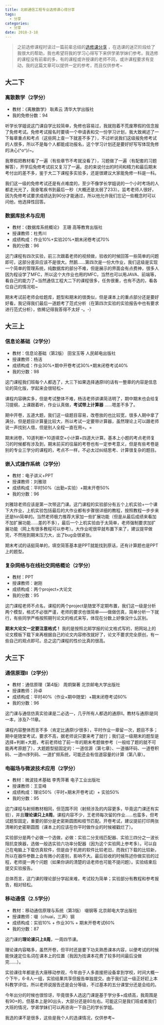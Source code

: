 ```yaml
---
title: 北邮通信工程专业选修课心得分享
tags: 
  - 分享
categories: 
  - 分享
date: 2018-3-18
---
```

> 之前选修课程时读过一篇前辈总结的[选修课分享](https://www.jianshu.com/p/cc4589413091) ，在选课的迷茫阶段给了我很大的帮助，我也希望将我的学习心得写下来供学弟学妹们参考。我选修的课程没有前辈的多，有的课程或许授课的老师不同，或许课程要求有变动，我的这篇文章可以提供一定的参考，而且仅供参考~

<!--more-->

## 大二下

### 离散数学（2学分）

- 教材：《离散数学》 耿素云 清华大学出版社
- 我的免修分数：94

听学长学姐说这门课自学比较简单，免修也容易过，我就抱着不荒废寒假的信念报了免修考试。免修考试报名时要填一个申请表和交一份学习计划，我大致阐述了一下每章重点和考点（这些网上查一下就差不多了），不过听说我们这级报免修考试的人很多，所以不是每个人都能成功报名，这个学习计划还是要好好写写体现免修的决心\(^o^)/~。

我寒假把教材看了一遍（有些章节不考就没看了），习题做了一遍（有配套的习题解答），开学后免修考试前又复习了一遍。总的来说付出的时间和精力和最后期末考付出的差不多，鉴于大二下课程多实验多，还是很建议大家能免修一科是一科。

我们这一级的免修考试还是有点难度的，至少不像学长学姐说的一个小时考场的人都走光光了，我奋笔疾书到最后一秒（大概还是太弱了233）。监考老师人很好，因为免修考试要求成绩达到90分才能通过，所以他允许我们忘记一些概念时可以问他，他选择性回答。

### 数据库技术与应用

- 教材：《数据库系统概论》 王珊 高等教育出版社
- 授课教师：杜秀川
- 成绩构成：作业10%+实验20%+期末闭卷考试70%
- 我的分数：96

这门课程有四次实验，前三次跟着老师的视频做，验收的时候回答一些简单的问题即可，这部分差异应该不是很大。然鹅……第四次是一份大作业，我们这级是实现一个简单的管理系统，纯数据库的部分不难，但是展示的界面会有点费神，很多人因为程设学了MFC，所以这个大作业也用的MFC，当然也可以用JAVA、前端等，看自己的能力了~当然通信工程大二下的课程很多，任务很重，也有不选的，看各位自己的情况啦~

期末考试前老师会给题库，题型和期末的很类似，但是课本上的重点部分还是要好好看，我记得我们最后一道题考了范式分析（在第四次实验的实验报告中也有要求进行范式分析），依稀记得我答得不太好 -。-）

## 大三上

### 信息论基础（2学分）

- 教材：信息论基础（第2版） 田宝玉等 人民邮电出版社
- 授课教师：杨洁
- 成绩构成：作业30%+期中开卷考试30%+期末闭卷考试40%
- 我的分数：98

这门课程我们班每个人都选了，大三下如果选择通原II的话有一整章的内容是信息论的简化版，学起来会很轻松~

课程内容确实多，但是考试整体不难，杨洁老师讲课简洁明了，期中期末也会给复习提纲，上课跟着听，作业认真做，**考试带上计算器** ……嗯差不多了。

期中开卷，五道大题，我们这一级题目容易，改卷放的也比较宽，很多人期中拿了满分。但是题目计算量比较大，所以考试一定要带计算器，虽然理论上可以跟老师说一声找别人借，但是别人全程一直在用=。=

期末闭卷，10道判断+10道填空+小计算+四道大计算。基本上小题的考点老师复习的时候都有涉及到，期末前买的往届的考卷也有一定参考意义，但是有些考卷是别的专业三学分的课程的，考点不一样，不必太过纠结思考、计算很复杂的题目。

### 嵌入式操作系统（2学分）

- 教材：电子讲义+PPT
- 授课教师：刘雅琼
- 成绩构成：平时50%（出勤+实验）+期末开卷50%
- 我的分数：96

刘雅琼老师应该是第一次带这门课。这门课程的实验部分有五个上机实验+一个课下大作业，上机实验包括最后的大作业都有步骤很详细的教程，按照教程一步步来还是hin简单的。当然老师极力推荐大家加一些扩展功能（但是从最后成绩来看加不加扩展功能……差的不多），最后一个上机实验由于太简单，老师强制要求加扩展功能（网上有很多教程可以参考）。大作业呢很早就布置下来了，建议提早做完，不然拖到期末压力大，出了bug会很紧张。

期末考试的话挺简单的，填空简答基本是PPT就能找到原话，还有计算题也是PPT上的题型。

### 复杂网络与在线社交网络概论（2学分）

- 教材：PPT
- 授课教师：谢刚
- 成绩构成：两个project+大论文
- 我的分数：95

这门课程老师不点名，课程的两个project是随堂不定期布置，我们这一级是分析两个模型，格式不必很严谨，老师的要求也很简单——做做仿真，简单分析一下就行，有些同学严格按照期刊论文的格式来写，体现在分数上好像没什么区别。

**期末大论文一定要注意格式！** 我的是按照北邮学报的论文格式写的，把网站上的论文模板下载下来再根据自己的论文内容修改就好了，论文不要求完全原创，有一些自己的观点即可。总之这门课程的性价比真的很高。

## 大三下

### 通信原理II（2学分）

- 教材：通信原理（第4版） 周炯槃著 北京邮电大学出版社
- 授课教师：孙卓
- 成绩构成：平时40%（作业+期中随堂）+期末闭卷考试60%
- 我的分数：96

这门课与通信仿真实验课是二必选一，几乎所有人都选的通原II。教材与通原I是同一本，涉及7-11章。

课程内容整体而言不多（肯定比通原I少很多），平时作业一章留一次，题目不多；期中是随堂考试，要求不高，据老师说只要来考了就行；我们这一级期末的题型是选择+判断+大题，考前老师给了前一年的期末考题做参考（一般给了题的就不可能再考原题了），大题题型挺固定的：一道信源（第七章）、一道循环码、一道卷积码、一道m序列码、一道扩频系统，可能还会有信道容量的计算（第八章）。

### 电磁场与微波技术应用（2学分）

- 教材：微波技术基础 李秀萍著 电子工业出版社
- 授课教师：王亚峰
- 成绩构成：理论50%（平时+期末开卷考试）+ 实验50%
- 我的分数：95

这门课程与射频教材相同，但范围不同（射频涉及的内容更多，毕竟这门课还有实验），并且**理论课只上8周**。课程内容不少，王老师每次留的作业……也蛮多，但考试题型固定，重要的部分是史密斯圆图和枝节匹配。开卷考试，建议提前打印两张清晰的史密斯圆图（课本上的应该在你平时做作业的时候被戳烂了）。

实验部分是两个必做一个选做，必做：实验二分支线匹配器、实验三四分之一波长阻抗变换器，选做一般选实验六功率分配器（因为这个实验网上参考多）。可以自己在电脑上下载仿真软件，但是由于机房的软件比较老旧，而我们下载的比较新，所以在器件参数上会有微小的差别，影响不大。最后验收的时候陈述你做实验的过程，老师提一两个问题（如果你讲的清楚的话老师也可能不提问题）。实验结束后提交实验报告。

总体而言，这门课的理论部分学起来难，考试较为简单；实验部分有教程和参考报告，相对轻松。

### 移动通信（2.5学分）

- 教材：移动通信原理与系统（第3版） 啜钢等 北京邮电大学出版社
- 授课教师：啜（chuai，三声）钢
- 成绩构成：实验10% + 作业30% + 期末开卷考试60%
- 我的分数：87

这门课的**理论课只上8周**，一周四节课。

理论课内容略多，虽然开卷，但平时还是要下功夫熟悉课本内容，以便考试的时候能快速定位名词在课本上的位置（我因为找课本花费了较多时间最后没做完……）。

实验课往年都是去大唐移动参观，今年由于人多直接把设备拿到学校，时间大概一个下午，6-8人一组，实验结果共享但报告单独提交。由于我们这一级正好赶上本科教学评估，所以老师说报告还是会分等级，不过基本的五分课堂分还是会给的。

今年出分的时候也很惊讶，毕竟很多人选这门课是基于学分多+成绩高，我周围是有90+的，但基本上是90出头，大部分还是80左右。可能这只是我们班或者我们大班的情况，学弟学妹们可以再咨询一下自己的学长学姐。



我选的课不是很多，这些是我个人的选课情况，仅供参考~